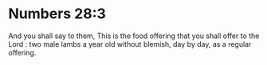 # Numbers 28:3

And you shall say to them, This is the food offering that you shall offer to the Lord : two male lambs a year old without blemish, day by day, as a regular offering.
